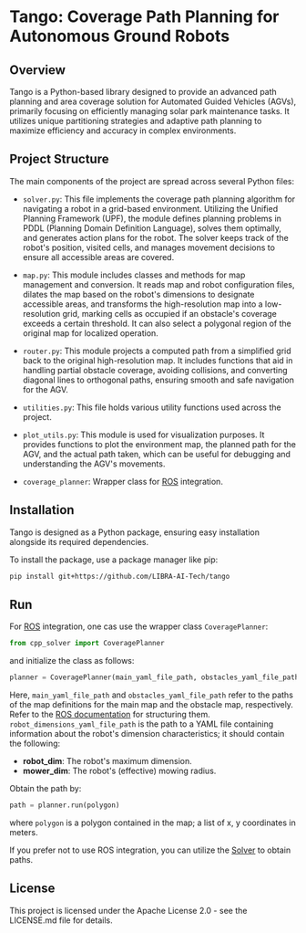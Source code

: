 # Tango: Coverage Path Planning for Autonomous Ground Robots

## Overview

Tango is a Python-based library designed to provide an advanced path planning and area coverage solution for Automated Guided Vehicles (AGVs), primarily focusing on efficiently managing solar park maintenance tasks. It utilizes unique partitioning strategies and adaptive path planning to maximize efficiency and accuracy in complex environments.

## Project Structure

The main components of the project are spread across several Python files:

- `solver.py`: This file implements the coverage path planning algorithm for navigating a robot in a grid-based environment. Utilizing the Unified Planning Framework (UPF), the module defines planning problems in PDDL (Planning Domain Definition Language), solves them optimally, and generates action plans for the robot. The solver keeps track of the robot's position, visited cells, and manages movement decisions to ensure all accessible areas are covered.

- `map.py`: This module includes classes and methods for map management and conversion. It reads map and robot configuration files, dilates the map based on the robot's dimensions to designate accessible areas, and transforms the high-resolution map into a low-resolution grid, marking cells as occupied if an obstacle's coverage exceeds a certain threshold. It can also select a polygonal region of the original map for localized operation.

- `router.py`: This module projects a computed path from a simplified grid back to the original high-resolution map. It includes functions that aid in handling partial obstacle coverage, avoiding collisions, and converting diagonal lines to orthogonal paths, ensuring smooth and safe navigation for the AGV.

- `utilities.py`: This file holds various utility functions used across the project.

- `plot_utils.py`: This module is used for visualization purposes. It provides functions to plot the environment map, the planned path for the AGV, and the actual path taken, which can be useful for debugging and understanding the AGV's movements.

- `coverage_planner`: Wrapper class for [ROS](https://ros.org) integration.

## Installation

Tango is designed as a Python package, ensuring easy installation alongside its required dependencies.

To install the package, use a package manager like pip:

```bash
pip install git+https://github.com/LIBRA-AI-Tech/tango
```

## Run

For [ROS](https://ros.org) integration, one cas use the wrapper class `CoveragePlanner`:

```python
from cpp_solver import CoveragePlanner
```

and initialize the class as follows:
```python
planner = CoveragePlanner(main_yaml_file_path, obstacles_yaml_file_path, robot_dimensions_yaml_file_path)
```

Here, `main_yaml_file_path` and `obstacles_yaml_file_path` refer to the paths of the map definitions for the main map and the obstacle map, respectively.
Refer to the [ROS documentation](http://wiki.ros.org/map_server) for structuring them. `robot_dimensions_yaml_file_path` is the path to a YAML file containing information about the robot's dimension characteristics; it should contain the following:

- **robot_dim**: The robot's maximum dimension.
- **mower_dim**: The robot's (effective) mowing radius.

Obtain the path by:
```python
path = planner.run(polygon)
```
where `polygon` is a polygon contained in the map; a list of x, y coordinates in meters.

If you prefer not to use ROS integration, you can utilize the [Solver](./cpp_solver/solver.py) to obtain paths.

## License

This project is licensed under the Apache License 2.0 - see the LICENSE.md file for details.
